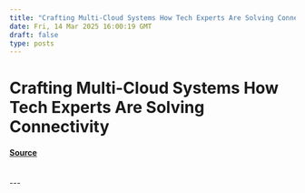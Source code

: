 ```yaml
---
title: "Crafting Multi-Cloud Systems How Tech Experts Are Solving Connectivity"
date: Fri, 14 Mar 2025 16:00:19 GMT
draft: false
type: posts
---
```

# Crafting Multi-Cloud Systems How Tech Experts Are Solving Connectivity









#### [Source](https://hackernoon.com/crafting-multi-cloud-systems-how-tech-experts-are-solving-connectivity?source=rss)

<br/>
---
